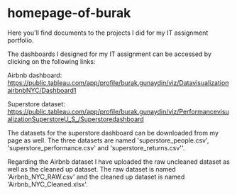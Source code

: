 # homepage-of-burak
Here you'll find documents to the projects I did for my IT assignment portfolio.

The dashboards I designed for my IT assignment can be accessed by clicking on the following links:

Airbnb dashboard:
https://public.tableau.com/app/profile/burak.gunaydin/viz/DatavisualizationairbnbNYC/Dashboard1

Superstore dataset: https://public.tableau.com/app/profile/burak.gunaydin/viz/PerformancevisualizationSuperstoreU_S_/Superstoredashboard

The datasets for the superstore dashboard can be downloaded from my page as well. The three datasets are named 'superstore_people.csv', 'superstore_performance.csv' and 'superstore_returns.csv''.


Regarding the Airbnb dataset I have uploaded the raw uncleaned dataset as well as the cleaned up dataset.
The raw dataset is named 'Airbnb_NYC_RAW.csv' and the cleaned up dataset is named 'Airbnb_NYC_Cleaned.xlsx'.
